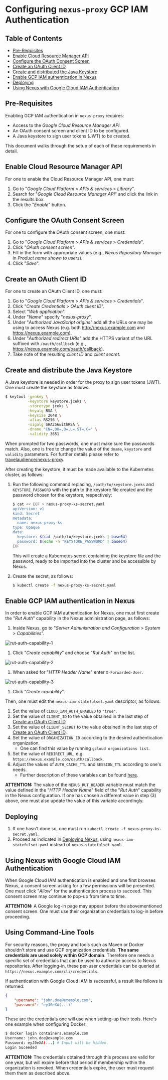 # Configuring `nexus-proxy` GCP IAM Authentication

## Table of Contents

* [Pre-Requisites](#pre-requisites)
* [Enable Cloud Resource Manager API](#enable-crm-api)
* [Configure the OAuth Consent Screen](#configure-consent)
* [Create an OAuth Client ID](#create-oauth-client)
* [Create and distributed the Java Keystore](#java-keystore)
* [Enable GCP IAM authentication in Nexus](#enable-gcp-iam-auth)
* [Deploying](#deploying)
* [Using Nexus with Google Cloud IAM Authentication](#usage)

## Pre-Requisites

Enabling GCP IAM authentication in `nexus-proxy` requires:

* Access to the _Google Cloud Resource Manager API_.
* An OAuth consent screen and client ID to be configured.
* A Java keystore to sign user tokens (JWT) to be created.

This document walks through the setup of each of these requirements in detail.

<a id="enable-crm-api">

## Enable Cloud Resource Manager API

For one to enable the Cloud Resource Manager API, one must:

1. Go to "_Google Cloud Platform_ > _APIs & services_ > _Library_".
1. Search for "_Google Cloud Resource Manager API_" and click the link in the
results box.
1. Click the "_Enable_" button.

<a id="configure-consent">

## Configure the OAuth Consent Screen

For one to configure the OAuth consent screen, one must:

1. Go to "_Google Cloud Platform_ > _APIs & services_ > _Credentials_".
1. Click "_OAuth consent screen_".
1. Fill in the form with appropriate values (e.g.,
_Nexus Repository Manager_ in _Product name shown to users_).
1. Click "_Save_".

<a id="create-oauth-client">

## Create an OAuth Client ID

For one to create an OAuth Client ID, one must:

1. Go to "_Google Cloud Platform_ > _APIs & services_ > _Credentials_".
1. Click "_Create Credentials_ > _OAuth client ID_".
1. Select "_Web application_".
1. Under "_Name_" specify "_nexus-proxy_".
1. Under "_Authorized JavaScript origins_" add all the URLs one may be using to
access Nexus (e.g. both http://nexus.example.com and https://nexus.example.com).
1. <b id="b1"></b>Under "_Authorized redirect URIs_" add the HTTPS variant of
the URL suffixed with `/oauth/callback`
(e.g., https://nexus.example.com/oauth/callback).
1. Take note of the resulting _client ID_ and _client secret_.

<a id="java-keystore">

## Create and distribute the Java Keystore

A Java keystore is needed in order for the proxy to sign user tokens (JWT).
One must create the keystore as follows:

```bash
$ keytool -genkey \
          -keystore keystore.jceks \
          -storetype jceks \
          -keyalg RSA \
          -keysize 2048 \
          -alias RS256 \
          -sigalg SHA256withRSA \
          -dname "CN=,OU=,O=,L=,ST=,C=" \
          -validity 3651
```

When prompted for two passwords, one must make sure the passwords match.
Also, one is free to change the value of the `dname`, `keystore` and `validity`
parameters.
For further details please refer to [travelaudience/nexus-proxy](https://github.com/travelaudience/nexus-proxy#generating-the-keystore).

After creating the keystore, it must be made available to the Kubernetes cluster,
as follows:

1. Run the following command replacing,
   `/path/to/keystore.jceks` and `KEYSTORE_PASSWORD` with the path to the
   keystore file created and the password chosen for the keystore,
   respectively:

    ```bash
    $ cat << EOF > nexus-proxy-ks-secret.yaml
    apiVersion: v1
    kind: Secret
    metadata:
      name: nexus-proxy-ks
    type: Opaque
    data:
      keystore: $(cat /path/to/keystore.jceks | base64)
      password: $(echo -n "KEYSTORE_PASSWORD" | base64)
    EOF
    ```

    This will create a Kubernetes secret containing the keystore file and
    the password, ready to be imported into the cluster and be accessible
    by Nexus.
1. Create the secret, as follows:

   ```bash
   $ kubectl create -f nexus-proxy-ks-secret.yaml
   ```

<a id="enable-gcp-iam-auth">

## Enable GCP IAM authentication in Nexus

In order to enable GCP IAM authentication for Nexus, one must first create the
"_Rut Auth_" capability in the Nexus administration page, as follows:

1. Inside Nexus, go to "_Server Administration and Configuration_ > _System_ >
   _Capabilities_".

![rut-auth-capability-1](./rut-auth-capability-1.png)

1. Click "_Create capability_" and choose "_Rut Auth_" on the list.

![rut-auth-capability-2](./rut-auth-capability-2.png)

1. When asked for "_HTTP Header Name_" enter `X-Forwarded-User`.

![rut-auth-capability-3](./rut-auth-capability-3.png)

1. Click "_Create capability_".

Then, one must edit the
`nexus-iam-statefulset.yaml` descriptor, as follows:

1. Set the value of `CLOUD_IAM_AUTH_ENABLED` to `"true"`.
1. Set the value of `CLIENT_ID` to the value obtained in
the last step of [Create an OAuth Client ID](#create-oauth-client).
1. Set the value of `CLIENT_SECRET` to the value obtained
in the last step of [Create an OAuth Client ID](#create-oauth-client).
1. Set the value of `ORGANIZATION_ID` according to the desired authentication
organization.
   * One can find this value by running `gcloud organizations list`.
1. Set the value of `REDIRECT_URL`, e.g. `https://nexus.example.com/oauth/callback`.
1. Adjust the values of `AUTH_CACHE_TTL` and `SESSION_TTL` according to one's
needs.
   * Further description of these variables can be found [here](https://github.com/travelaudience/nexus-proxy#environment-variables).

**ATTENTION:** The value of the `NEXUS_RUT_HEADER` variable must match the value
defined in the "_HTTP Header Name_" field of the "_Rut Auth_" capability in the
Nexus configuration. If one has chosen a different value in step (3) above, one
must also update the value of this variable accordingly.

## Deploying

1. If one hasn't done so, one must run `kubectl create -f nexus-proxy-ks-secret.yaml`.
1. Proceed as indicated in [Deploying Nexus](../../README.md#deploying-nexus),
   using `nexus-iam-statefulset.yaml` instead of `nexus-statefulset.yaml`.


<a id="usage">

## Using Nexus with Google Cloud IAM Authentication

When Google Cloud IAM authentication is enabled and one first browses Nexus, a
consent screen asking for a few permissions will be presented. One must click
"_Allow_" for the authentication process to succeed. This consent screen may
continue to pop-up from time to time.

**ATTENTION:** A Google log-in page may appear before the abovementioned consent
screen. One must use their organization credentials to log-in before proceeding.

## Using Command-Line Tools

For security reasons, the proxy and tools such as Maven or Docker shouldn't store
and use GCP organization credentials. **The same credentials are used solely within
GCP domain**. Therefore one needs a specific set of credentials that can be used
to authorize access to Nexus repositories.
After logging-in, these per-user credentials can be queried at
 `https://nexus.example.com/cli/credentials`.

If authentication with Google Cloud IAM is successful, a result like follows
is returned:

```json
{
    "username": "john.doe@example.com",
    "password": "eyJ0eXA(...)"
}
```

These are the credentials one will use when setting-up their tools.
Here's one example when configuring Docker:

```bash
$ docker login containers.example.com
Username: john.doe@example.com
Password: eyJ0eXA(...) # Input will be hidden.
Login Suceeded
```

**ATTENTION:** The credentials obtained through this process are valid for one year,
but will expire before that period if membership within the organization is
revoked. When credentials expire, the user must request them them as described above.

